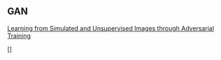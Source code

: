 ## GAN

[Learning from Simulated and Unsupervised Images through Adversarial Training](https://arxiv.org/pdf/1612.07828.pdf)

[]